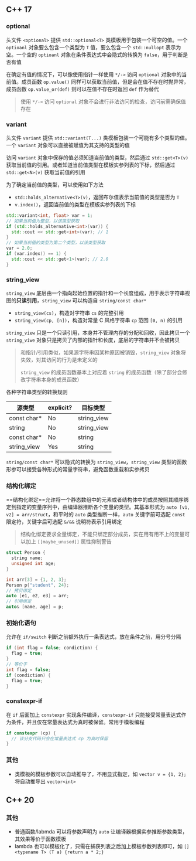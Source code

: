 ## C++ 17

### optional

头文件 `<optional>` 提供 `std::optional<T>` 类模板用于包装一个可空的值。一个 `optioanl` 对象要么包含一个类型为 `T` 值，要么包含一个 `std::nullopt` 表示为空。一个空的 `optioanl` 对象在条件表达式中会隐式的转换为 `false`，用于判断是否有值

在确定有值的情况下，可以像使用指针一样使用 `*/->` 访问 `optional` 对象中的当前值。成员函数 `op.value()` 同样可以获取当前值，但是会在值不存在时抛异常，成员函数 `op.value_or(def)` 则可以在值不存在时返回 `def` 作为替代

> 使用 `*/->` 访问 `optional` 对象不会进行非法访问的检查，访问前需确保值存在

### variant

头文件 `variant` 提供 `std::variant(T...)` 类模板包装一个可能有多个类型的值。一个 `variant` 对象可以直接被赋值为其支持的类型的值

访问 `variant` 对象中保存的值必须知道当前值的类型，然后通过 `std::get<T>(v)` 获取当前值的引用。或者知道当前值类型在模板实参列表的下标，然后通过 `std::get<N>(v)` 获取当前值的引用

为了确定当前值的类型，可以使用如下方法
- `std::holds_alternative<T>(v)`，返回布尔值表示当前值的类型是否为 `T`
- `v.index()`，返回当前值的类型在模板实参列表的下标

```c++
std::variant<int, float> var = 1;
// 如果当前值为整型，以该类型获取
if (std::holds_alternative<int>(var)) {
  std::cout << std::get<int>(var); // 1
}
// 如果当前值的类型为第二个类型，以该类型获取
var = 2.0;
if (var.index() == 1) {
  std::cout << std::get<1>(var); // 2.0
}
```

### string_view

`string_view` 底层由一个指向起始位置的指针和一个长度组成，用于表示字符串视图的**只读引用**，`string_view` 可以构造自 `string/const char*`

- `string_view(cs)`，构造对字符串 `cs` 的完整引用
- `string_view(cp, [n])`，构造对常量 C 风格字符串 `cp` 范围 `[0, n)` 的引用

`string_view` 只是一个只读引用，本身并不管理内存的分配和回收，因此拷贝一个 `string_viwe` 对象只是拷贝了内部的指针和长度，底层的字符串并不会被拷贝

> 和指针/引用类似，如果源字符串因某种原因被销毁，`string_view` 对象将失效，对其访问的行为是未定义的
>
> `string_view` 的成员函数基本上对应着 `string` 的成员函数（除了部分会修改字符串本身的成员函数）

各种字符串类型的转换规则

| 源类型      | explicit? | 目标类型    |
| ----------- | --------- | ----------- |
| const char* | No      | string_view |
| string      | No      | string_view |
| const char* | No      | string      |
| string_view | Yes      | string      |

`string/const char*` 可以隐式的转换为 `string_view`，`string_view` 类型的函数形参可以接受各种形式的常量字符串，避免函数重载和实参拷贝

### 结构化绑定

==结构化绑定==允许将一个静态数组中的元素或者结构体中的成员按照其顺序绑定到指定的变量序列中，由编译器推断各个变量的类型。其基本形式为 `auto [v1, v2] = arr/struct`，和平时的 `auto` 类型推断一样，`auto` 关键字前可选配 `const` 限定符，关键字后可选配 `&/&&` 说明符表示引用绑定

> 结构化绑定要求全量绑定，不能只绑定部分成员，实在用有用不上的变量可以加上 `[[maybe_unused]]` 属性抑制警告

```c++
struct Person {
  string name;
  unsigned int age;
}

int arr[3] = {1, 2, 3};
Person p{"student", 24};
// 拷贝绑定
auto [e1, e2, e3] = arr;
// 引用绑定
auto& [name, age] = p;
```

### 初始化语句

允许在 `if/switch` 判断之前额外执行一条表达式，放在条件之前，用分号分隔

```c++
if (int flag = false; condiction) {
  flag = true;
}
// 等价于
int flag = false;
if (condiction) {
  flag = true;
}
```

### constexpr-if

在 `if` 后面加上 `constexpr` 实现条件编译，`constexpr-if` 只能接受常量表达式作为条件，并且仅在常量表达式为真时被保留。常用于模板编程

```c++
if constexpr (cp) {
  // 该分支代码只会在常量表达式 cp 为真时保留
}
```

### 其他

- 类模板的模板参数可以自动推导了，不用显式指定，如 `vector v = {1, 2};` 将自动推导出 `vector<int>`

## C++ 20

### 其他

- 普通函数/labmda 可以将参数声明为 `auto` 让编译器根据实参推断参数类型，其效果等价于函数模板
- lambda 也可以模板化了，只需在捕获列表之后加上模板参数列表即可，如 `[] <typename T> (T a) {return a * 2;}`